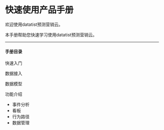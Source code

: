 # 快速使用产品手册

欢迎使用datatist预测营销云。

本手册帮助您快速学习使用datatist预测营销云。

---

#### 手册目录

快速入门

数据接入

数据模型

功能介绍

* 事件分析
* 看板
* 行为路径
* 数据管理



